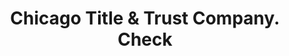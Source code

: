 ---
doi: 10.7916/D85X3N37
date_other: '1890'
date_other_textual: 1890-1899
form: printed ephemera
genre:
- Checks (bank checks)
name:
- Chicago Title & Trust Company
object_in_context_url: https://biggert.cul.columbia.edu/items/view/ave_biggert_01738
subject_hierarchical_geographic:
- Chicago, Illinois, United States
subject_name:
- Chicago Title & Trust Company
title: Chicago Title & Trust Company. Check
sort_title: Chicago Title & Trust Company. Check
call_number: ave_biggert_01738
coordinates:
- 41.83694444444445,-87.68472222222222
pid: ave_biggert_01738
identifiers: ave_biggert_01738
permalink: /biggert/ave_biggert_01738/
layout: iiif-image-page
---